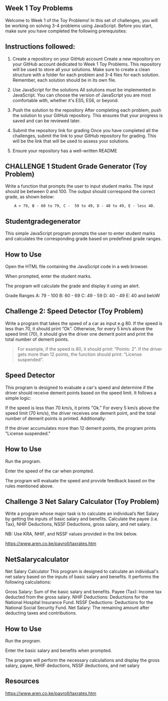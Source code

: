 ## Week 1 Toy Problems
Welcome to Week 1 of the Toy Problems! In this set of challenges, you will be working on solving 3-4 problems using JavaScript. Before you start, make sure you have completed the following prerequisites:

## Instructions followed:
1. Create a repository on your GitHub account
Create a new repository on your GitHub account dedicated to Week 1 Toy Problems. This repository will be used to store all your solutions. Make sure to create a clean structure with a folder for each problem and 3-4 files for each solution. Remember, each solution should be in its own file.

2. Use JavaScript for the solutions
All solutions must be implemented in JavaScript. You can choose the version of JavaScript you are most comfortable with, whether it's ES5, ES6, or beyond.

3. Push the solution to the repository
After completing each problem, push the solution to your GitHub repository. This ensures that your progress is saved and can be reviewed later.

4. Submit the repository link for grading
Once you have completed all the challenges, submit the link to your GitHub repository for grading. This will be the link that will be used to assess your solutions.

5. Ensure your repository has a well-written README


## CHALLENGE 1 Student Grade Generator (Toy Problem)

Write a function that prompts the user to input student marks. The input should be between 0 and 100. The output should correspond the correct grade, as shown below: 

        A > 79, B - 60 to 79, C -  59 to 49, D - 40 to 49, E - less 40.

 ## Studentgradegenerator
This simple JavaScript program prompts the user to enter student marks and calculates the corresponding grade based on predefined grade ranges.

## How to Use
Open the HTML file containing the JavaScript code in a web browser.

When prompted, enter the student marks.

The program will calculate the grade and display it using an alert.

Grade Ranges
A: 79 - 100
B: 60 - 69
C: 49 - 59
D: 40 - 49
E: 40 and beloW



## Challenge 2: Speed Detector (Toy Problem)

Write a program that takes the speed of a car as input e.g 80. If the speed is less than 70, it should print “Ok”. Otherwise, for every 5 km/s above the speed limit (70), it should give the driver one demerit point and print the total number of demerit points.

   > For example, if the speed is 80, it should print: “Points: 2”. If the driver gets more than 12 points, the function should print: “License suspended”.
## Speed Detector
This program is designed to evaluate a car's speed and determine if the driver should receive demerit points based on the speed limit. It follows a simple logic:

If the speed is less than 70 km/s, it prints "Ok."
For every 5 km/s above the speed limit (70 km/s), the driver receives one demerit point, and the total number of demerit points is printed.
Additionally:

If the driver accumulates more than 12 demerit points, the program prints "License suspended."
## How to Use
Run the program.

Enter the speed of the car when prompted.

The program will evaluate the speed and provide feedback based on the rules mentioned above.
## Challenge 3 Net Salary Calculator (Toy Problem)

Write a program whose major task is to calculate an individual’s Net Salary by getting the inputs of basic salary and benefits. Calculate the payee (i.e. Tax), NHIF Deductions, NSSF Deductions, gross salary, and net salary. 

NB: Use KRA, NHIF, and NSSF values provided in the link below.

https://www.aren.co.ke/payroll/taxrates.htm
## NetSalarycalculator
Net Salary Calculator
This program is designed to calculate an individual's net salary based on the inputs of basic salary and benefits. It performs the following calculations:

Gross Salary: Sum of the basic salary and benefits.
Payee (Tax): Income tax deducted from the gross salary.
NHIF Deductions: Deductions for the National Hospital Insurance Fund.
NSSF Deductions: Deductions for the National Social Security Fund.
Net Salary: The remaining amount after deducting taxes and contributions.
## How to Use
Run the program.

Enter the basic salary and benefits when prompted.

The program will perform the necessary calculations and display the gross salary, payee, NHIF deductions, NSSF deductions, and net salary

## Resources

https://www.aren.co.ke/payroll/taxrates.htm


